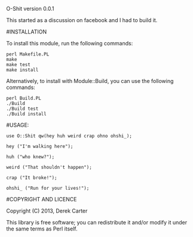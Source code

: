 O-Shit version 0.0.1

This started as a discussion on facebook and I had to build it.


#INSTALLATION

To install this module, run the following commands:

	perl Makefile.PL
	make
	make test
	make install

Alternatively, to install with Module::Build, you can use the following commands:

	perl Build.PL
	./Build
	./Build test
	./Build install

#USAGE:

	use O::Shit qw(hey huh weird crap ohno ohshi_);
	
	hey ("I'm walking here");
	
	huh ("who knew?");
	
	weird ("That shouldn't happen");
	
	crap ("It broke!");
	
	ohshi_ ("Run for your lives!");

#COPYRIGHT AND LICENCE

Copyright (C) 2013, Derek Carter

This library is free software; you can redistribute it and/or modify
it under the same terms as Perl itself.

